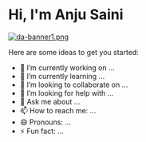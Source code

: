 # Hi, I'm Anju Saini 

[![da-banner1.png](https://i.postimg.cc/hvTtf2PZ/da-banner1.png)](https://postimg.cc/QKN3zk7c)



Here are some ideas to get you started:

- 🔭 I’m currently working on ...
- 🌱 I’m currently learning ...
- 👯 I’m looking to collaborate on ...
- 🤔 I’m looking for help with ...
- 💬 Ask me about ...
- 📫 How to reach me: ...
- 😄 Pronouns: ...
- ⚡ Fun fact: ...

